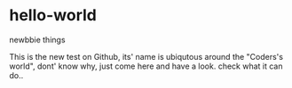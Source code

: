 # hello-world
newbbie things

This is the new test on Github, its' name is ubiqutous around the "Coders's world", dont' know why, just come here and have a look. check what it can do..
